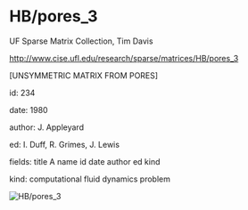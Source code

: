 # HB/pores_3

 UF Sparse Matrix Collection, Tim Davis

 http://www.cise.ufl.edu/research/sparse/matrices/HB/pores_3

 [UNSYMMETRIC MATRIX FROM PORES]

 id: 234

 date: 1980

 author: J. Appleyard

 ed: I. Duff, R. Grimes, J. Lewis

 fields: title A name id date author ed kind

 kind: computational fluid dynamics problem

![HB/pores_3](http://www2.research.att.com/~yifanhu/GALLERY/GRAPHS/GIF_SMALL/HB@pores_3.gif)